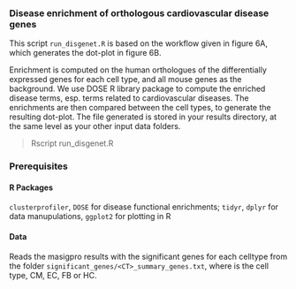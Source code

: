 ### Disease enrichment of orthologous cardiovascular disease genes

This script `run_disgenet.R` is based on the workflow given in figure 6A, which generates the dot-plot in figure 6B.

Enrichment is computed on the human orthologues of the differentially expressed genes for each cell type, and all mouse genes as the background. We use DOSE R library package to compute the enriched disease terms, esp. terms related to cardiovascular diseases. The enrichments are then compared between the cell types, to generate the resulting dot-plot. The file generated is stored in your results directory, at the same level as your other input data folders.

>Rscript run_disgenet.R


### Prerequisites


#### R Packages

`clusterprofiler`, `DOSE` for disease functional enrichments; `tidyr`, `dplyr` for data manupulations, `ggplot2` for plotting in R

#### Data

Reads the masigpro results with the significant genes for each celltype from the folder `significant_genes/<CT>_summary_genes.txt`, where <CT> is the cell type, CM, EC, FB or HC.